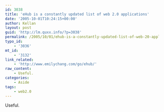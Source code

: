 ```yaml
---
id: 3038
title: 'eHub is a constantly updated list of web 2.0 applications'
date: '2005-10-01T10:24:15+00:00'
author: Kellan
layout: post
guid: 'http://lm.quxx.info/?p=3038'
permalink: /2005/10/01/ehub-is-a-constantly-updated-list-of-web-20-applications/
typo_id:
    - '3036'
mt_id:
    - '3132'
link_related:
    - 'http://www.emilychang.com/go/ehub/'
raw_content:
    - Useful.
categories:
    - Aside
tags:
    - web2.0
---
```


Useful.
